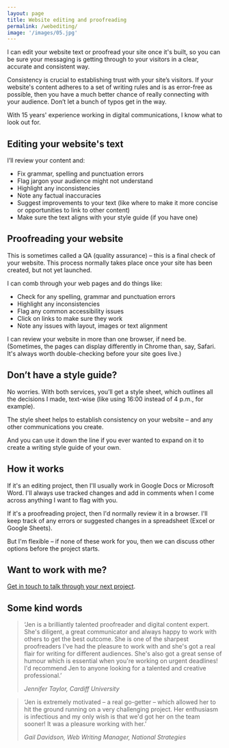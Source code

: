 ```yaml
---
layout: page
title: Website editing and proofreading
permalink: /webediting/
image: '/images/05.jpg'
---
```

I can edit your website text or proofread your site once it's built, so you can be sure your messaging is getting through to your visitors in a clear, accurate and consistent way.

Consistency is crucial to establishing trust with your site’s visitors. If your website's content adheres to a set of writing rules and is as error-free as possible, then you have a much better chance of really connecting with your audience. Don’t let a bunch of typos get in the way.

With 15 years' experience working in digital communications, I know what to look out for.

## Editing your website's text  
I’ll review your content and:

- Fix grammar, spelling and punctuation errors
- Flag jargon your audience might not understand
- Highlight any inconsistencies
- Note any factual inaccuracies
- Suggest improvements to your text (like where to make it more concise or opportunities to link to other content)
- Make sure the text aligns with your style guide (if you have one)

## Proofreading your website
This is sometimes called a QA (quality assurance) – this is a final check of your website. This process normally takes place once your site has been created, but not yet launched.

I can comb through your web pages and do things like:

- Check for any spelling, grammar and punctuation errors
- Highlight any inconsistencies
- Flag any common accessibility issues
- Click on links to make sure they work
- Note any issues with layout, images or text alignment  

I can review your website in more than one browser, if need be. (Sometimes, the pages can display differently in Chrome than, say, Safari. It's always worth double-checking before your site goes live.)

## Don’t have a style guide?
No worries. With both services, you’ll get a style sheet, which outlines all the decisions I made, text-wise (like using 16:00 instead of 4 p.m., for example).

The style sheet helps to establish consistency on your website – and any other communications you create.

And you can use it down the line if you ever wanted to expand on it to create a writing style guide of your own.

## How it works
If it's an editing project, then I'll usually work in Google Docs or Microsoft Word. I'll always use tracked changes and add in comments when I come across anything I want to flag with you.

If it's a proofreading project, then I'd normally review it in a browser. I'll keep track of any errors or suggested changes in a spreadsheet (Excel or Google Sheets).

But I'm flexible – if none of these work for you, then we can discuss other options before the project starts.

## Want to work with me?
[Get in touch to talk through your next project](/contact).

## Some kind words
> ‘Jen is a brilliantly talented proofreader and digital content expert. She's diligent, a great communicator and always happy to work with others to get the best outcome. She is one of the sharpest proofreaders I've had the pleasure to work with and she's got a real flair for writing for different audiences. She's also got a great sense of humour which is essential when you're working on urgent deadlines! I'd recommend Jen to anyone looking for a talented and creative professional.’
>
> <cite>Jennifer Taylor, Cardiff University</cite>


> ‘Jen is extremely motivated – a real go-getter – which allowed her to hit the ground running on a very challenging project. Her enthusiasm is infectious and my only wish is that we'd got her on the team sooner! It was a pleasure working with her.’
>
> <cite>Gail Davidson, Web Writing Manager, National Strategies</cite>
